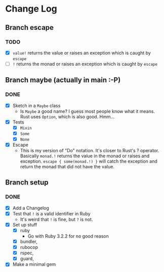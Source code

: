 # Change Log

## Branch escape
### TODO
  - [X] `value!` returns the value or raises an exception which is caught by `escape`
  - [ ] `!` returns the monad or raises an exception which is caught by `escape`

## Branch maybe (actually in main :-P)
### DONE
  - [X] Sketch in a `Maybe` class
    - Is `Maybe` a good name?  I guess most people know what it means.
      Rust uses `Option`, which is also good.  Hmm...
  - [X] Tests
    - [X] `Mixin`
    - [X] `Some`
    - [X] `None`
  - [X] Escape
    - This is my version of "Do" notation.  It's closer to Rust's ? operator.
      Basically `monad.!` returns the value in the monad or raises and exception.
      `escape { some(monad.!) }` will catch the exception and return the monad
      that did not have the value.

## Branch setup
### DONE
  - [X] Add a Changelog
  - [X] Test that `!` is a valid identifier in Ruby
    - It's weird that `!` is fine, but `?` is not.
  - [X] Set up stuff
    - [X] ruby
      - Go with Ruby 3.2.2 for no good reason
    - [X] bundler,
    - [X] rubocop
    - [X] rspec,
    - [X] guard,
  - [X] Make a minimal gem

